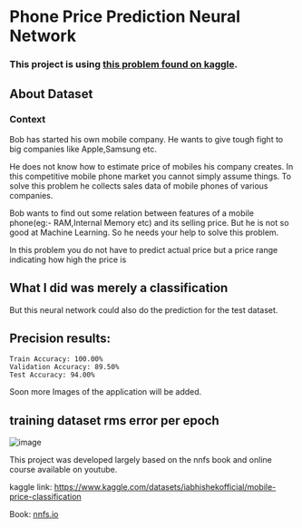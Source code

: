 # Phone Price Prediction Neural Network



### This project is using [this problem found on kaggle](https://www.kaggle.com/datasets/iabhishekofficial/mobile-price-classification).


## About Dataset
### Context
Bob has started his own mobile company. He wants to give tough fight to big companies like Apple,Samsung etc.

He does not know how to estimate price of mobiles his company creates. In this competitive mobile phone market you cannot simply assume things. To solve this problem he collects sales data of mobile phones of various companies.

Bob wants to find out some relation between features of a mobile phone(eg:- RAM,Internal Memory etc) and its selling price. But he is not so good at Machine Learning. So he needs your help to solve this problem.

In this problem you do not have to predict actual price but a price range indicating how high the price is

## What I did was merely a classification 
But this neural network could also do the prediction for the test dataset.


## Precision results:

    Train Accuracy: 100.00%
    Validation Accuracy: 89.50%
    Test Accuracy: 94.00%

Soon more Images of the application will be added.
## training dataset rms error per epoch
    
![image](https://github.com/TeuPremium/Phone_Price_Prediction/assets/50275359/3435effe-c729-4475-848b-c1981feaca4e)

This project was developed largely based on the nnfs book and online course available on youtube.

kaggle link:
https://www.kaggle.com/datasets/iabhishekofficial/mobile-price-classification

Book:
[nnfs.io](https://nnfs.io/)
